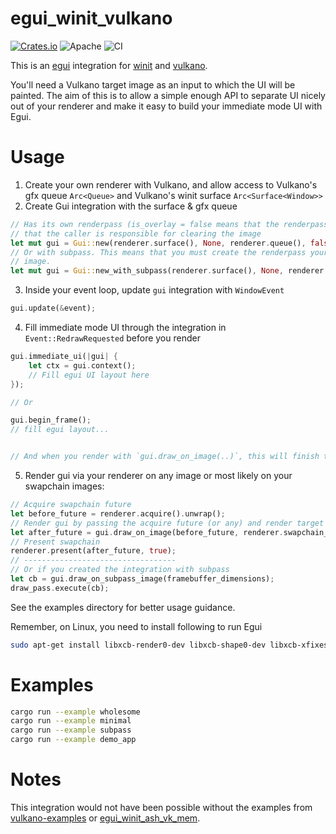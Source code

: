 # egui_winit_vulkano

[![Crates.io](https://img.shields.io/crates/v/egui_winit_vulkano.svg)](https://crates.io/crates/egui_winit_vulkano)
![Apache](https://img.shields.io/badge/license-Apache-blue.svg)
![CI](https://github.com/hakolao/egui_winit_vulkano/workflows/CI/badge.svg)

This is an [egui](https://github.com/emilk/egui) integration for
[winit](https://github.com/rust-windowing/winit) and [vulkano](https://github.com/vulkano-rs/vulkano).

You'll need a Vulkano target image as an input to which the UI will be painted.
The aim of this is to allow a simple enough API to separate UI nicely out of your renderer and make it easy to build your immediate mode UI with Egui.

# Usage
1. Create your own renderer with Vulkano, and allow access to Vulkano's gfx queue `Arc<Queue>` and Vulkano's winit surface `Arc<Surface<Window>>`
2. Create Gui integration with the surface & gfx queue

```rust
// Has its own renderpass (is_overlay = false means that the renderpass will clear the image, true means
// that the caller is responsible for clearing the image
let mut gui = Gui::new(renderer.surface(), None, renderer.queue(), false);
// Or with subpass. This means that you must create the renderpass yourself. Egui subpass will then draw on your
// image.
let mut gui = Gui::new_with_subpass(renderer.surface(), None, renderer.queue(), subpass);
```

3. Inside your event loop, update `gui` integration with `WindowEvent`

```rust
gui.update(&event);
```

4. Fill immediate mode UI through the integration in `Event::RedrawRequested` before you render
```rust
gui.immediate_ui(|gui| {
    let ctx = gui.context();
    // Fill egui UI layout here
});

// Or

gui.begin_frame();
// fill egui layout...


// And when you render with `gui.draw_on_image(..)`, this will finish the egui frame
```
5. Render gui via your renderer on any image or most likely on your swapchain images:
```rust
// Acquire swapchain future
let before_future = renderer.acquire().unwrap();
// Render gui by passing the acquire future (or any) and render target image (swapchain image view)
let after_future = gui.draw_on_image(before_future, renderer.swapchain_image_view());
// Present swapchain
renderer.present(after_future, true);
// ----------------------------------
// Or if you created the integration with subpass
let cb = gui.draw_on_subpass_image(framebuffer_dimensions);
draw_pass.execute(cb);
```
See the examples directory for better usage guidance.

Remember, on Linux, you need to install following to run Egui
```bash
sudo apt-get install libxcb-render0-dev libxcb-shape0-dev libxcb-xfixes0-dev
```

# Examples

```sh
cargo run --example wholesome
cargo run --example minimal
cargo run --example subpass
cargo run --example demo_app
```

# Notes
This integration would not have been possible without the examples from [vulkano-examples](https://github.com/vulkano-rs/vulkano/tree/master/examples/src/bin)
or [egui_winit_ash_vk_mem](https://github.com/MatchaChoco010/egui_winit_ash_vk_mem).
